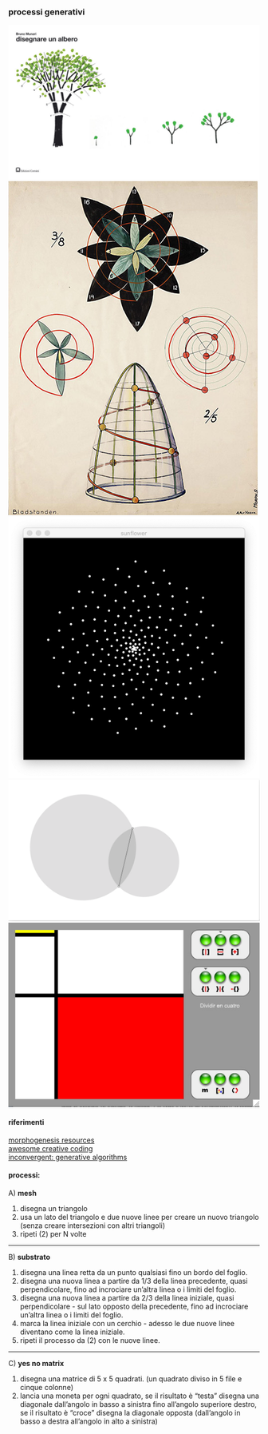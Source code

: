 ### processi generativi

![albero](https://github.com/alfredocalosci/DADU_DesignConcept_2021/blob/main/_esempi/processi_generativi/img/albero.jpg)
![spirale](https://github.com/alfredocalosci/DADU_DesignConcept_2021/blob/main/_esempi/processi_generativi/img/Bladstanden_A_A_Van_Voorn.jpg)
![girasole](https://github.com/alfredocalosci/DADU_DesignConcept_2021/blob/main/_esempi/processi_generativi/img/sunflower.png) 
![serie(s)](https://github.com/alfredocalosci/DADU_DesignConcept_2021/blob/main/_esempi/processi_generativi/img/serie_casey_reas.png)  
![pseudo mondrian)](https://github.com/alfredocalosci/DADU_DesignConcept_2021/blob/main/_esempi/processi_generativi/img/pseudoMondrian.jpg)  

#### riferimenti
[morphogenesis resources](https://github.com/jasonwebb/morphogenesis-resources)  
[awesome creative coding](https://github.com/terkelg/awesome-creative-coding)  
[inconvergent: generative algorithms](https://inconvergent.net/generative/)  


#### processi:

A) **mesh**

1. disegna un triangolo
2. usa un lato del triangolo e due nuove linee per creare un nuovo triangolo (senza creare intersezioni con altri triangoli)
3. ripeti (2) per N volte

***** 

B) **substrato**

1. disegna una linea retta da un punto qualsiasi fino un bordo del foglio.
2. disegna una nuova linea a partire da 1/3 della linea precedente, quasi perpendicolare, fino ad incrociare un’altra linea o i limiti del foglio.
3. disegna una nuova linea a partire da 2/3 della linea iniziale, quasi perpendicolare - sul lato opposto della precedente, fino ad incrociare un’altra linea o i limiti del foglio.
4. marca la linea iniziale con un cerchio - adesso le due nuove linee diventano come la linea iniziale.
5. ripeti il processo da (2) con le nuove linee.

***** 

C) **yes no matrix**

1. disegna una matrice di 5 x 5 quadrati. (un quadrato diviso in 5 file e cinque colonne)
2. lancia una moneta per ogni quadrato, se il risultato è “testa” disegna una diagonale dall’angolo in basso a sinistra fino all’angolo superiore destro, se il risultato è “croce” disegna la diagonale opposta (dall’angolo in basso a destra all’angolo in alto a sinistra)
